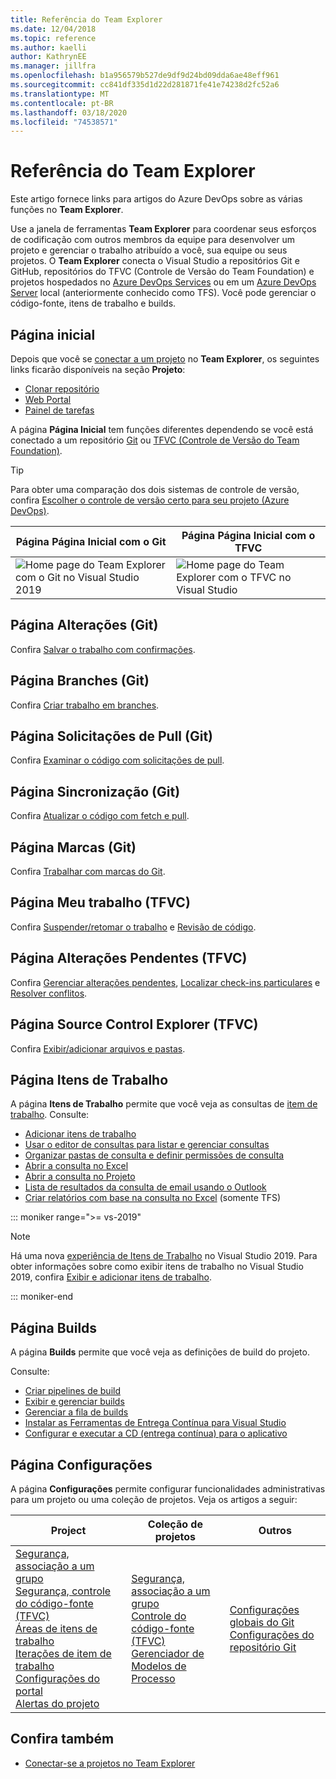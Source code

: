 ```yaml
---
title: Referência do Team Explorer
ms.date: 12/04/2018
ms.topic: reference
ms.author: kaelli
author: KathrynEE
ms.manager: jillfra
ms.openlocfilehash: b1a956579b527de9df9d24bd09dda6ae48eff961
ms.sourcegitcommit: cc841df335d1d22d281871fe41e74238d2fc52a6
ms.translationtype: MT
ms.contentlocale: pt-BR
ms.lasthandoff: 03/18/2020
ms.locfileid: "74538571"
---
```

# <a name="team-explorer-reference"></a>Referência do Team Explorer

Este artigo fornece links para artigos do Azure DevOps sobre as várias funções no **Team Explorer**.

Use a janela de ferramentas **Team Explorer** para coordenar seus esforços de codificação com outros membros da equipe para desenvolver um projeto e gerenciar o trabalho atribuído a você, sua equipe ou seus projetos. O **Team Explorer** conecta o Visual Studio a repositórios Git e GitHub, repositórios do TFVC (Controle de Versão do Team Foundation) e projetos hospedados no [Azure DevOps Services](/azure/devops/user-guide/what-is-azure-devops-services) ou em um [Azure DevOps Server](/azure/devops/index-all) local (anteriormente conhecido como TFS). Você pode gerenciar o código-fonte, itens de trabalho e builds.

## <a name="home-page"></a>Página inicial

Depois que você se [conectar a um projeto](../connect-team-project.md) no **Team Explorer**, os seguintes links ficarão disponíveis na seção **Projeto**:

- [Clonar repositório](/azure/devops/repos/git/clone)
- [Web Portal](/azure/devops/project/navigation/index)
- [Painel de tarefas](/azure/devops/boards/sprints/task-board)

A página **Página Inicial** tem funções diferentes dependendo se você está conectado a um repositório [Git](/azure/devops/repos/git/gitquickstart?view=vsts&tabs=visual-studio) ou [TFVC (Controle de Versão do Team Foundation)](/azure/devops/repos/tfvc/overview).

> [!TIP]
> Para obter uma comparação dos dois sistemas de controle de versão, confira [Escolher o controle de versão certo para seu projeto (Azure DevOps)](/azure/devops/repos/tfvc/comparison-git-tfvc).

| Página **Página Inicial** com o Git | Página **Página Inicial** com o TFVC |
| - | - |
| ![Home page do Team Explorer com o Git no Visual Studio 2019](media/team-explorer-reference/team-explorer-git.png) | ![Home page do Team Explorer com o TFVC no Visual Studio](media/team-explorer-reference/team-explorer-tfvc.png) |

## <a name="changes-page-git"></a>Página Alterações (Git)

Confira [Salvar o trabalho com confirmações](/azure/devops/repos/git/commits).

## <a name="branches-page-git"></a>Página Branches (Git)

Confira [Criar trabalho em branches](/azure/devops/repos/git/branches).

## <a name="pull-requests-page-git"></a>Página Solicitações de Pull (Git)

Confira [Examinar o código com solicitações de pull](/azure/devops/repos/git/pullrequest).

## <a name="sync-page-git"></a>Página Sincronização (Git)

Confira [Atualizar o código com fetch e pull](/azure/devops/repos/git/pulling).

## <a name="tags-page-git"></a>Página Marcas (Git)

Confira [Trabalhar com marcas do Git](/azure/devops/repos/git/git-tags).

## <a name="my-work-page-tfvc"></a>Página Meu trabalho (TFVC)

Confira [Suspender/retomar o trabalho](/azure/devops/repos/tfvc/suspend-your-work-manage-your-shelvesets) e [Revisão de código](/azure/devops/repos/tfvc/day-life-alm-developer-suspend-work-fix-bug-conduct-code-review).

## <a name="pending-changes-page-tfvc"></a>Página Alterações Pendentes (TFVC)

Confira [Gerenciar alterações pendentes](/azure/devops/repos/tfvc/develop-code-manage-pending-changes), [Localizar check-ins particulares](/azure/devops/repos/tfvc/suspend-your-work-manage-your-shelvesets) e [Resolver conflitos](/azure/devops/repos/tfvc/resolve-team-foundation-version-control-conflicts).

## <a name="source-control-explorer-page-tfvc"></a>Página Source Control Explorer (TFVC)

Confira [Exibir/adicionar arquivos e pastas](/azure/devops/repos/tfvc/add-files-server).

## <a name="work-items-page"></a>Página Itens de Trabalho

A página **Itens de Trabalho** permite que você veja as consultas de [item de trabalho](/azure/devops/boards/work-items/about-work-items). Consulte:

- [Adicionar itens de trabalho](/azure/devops/boards/backlogs/add-work-items)
- [Usar o editor de consultas para listar e gerenciar consultas](/azure/devops/boards/queries/using-queries)
- [Organizar pastas de consulta e definir permissões de consulta](/azure/devops/boards/queries/set-query-permissions)
- [Abrir a consulta no Excel](/azure/devops/boards/backlogs/office/bulk-add-modify-work-items-excel)
- [Abrir a consulta no Projeto](/azure/devops/boards/backlogs/office/create-your-backlog-tasks-using-project)
- [Lista de resultados da consulta de email usando o Outlook](/azure/devops/boards/queries/share-plans)
- [Criar relatórios com base na consulta no Excel](/azure/devops/report/excel/create-status-and-trend-excel-reports) (somente TFS)

::: moniker range=">= vs-2019"

> [!NOTE]
> Há uma nova [experiência de Itens de Trabalho](/azure/devops/boards/work-items/set-work-item-experience-vs) no Visual Studio 2019. Para obter informações sobre como exibir itens de trabalho no Visual Studio 2019, confira [Exibir e adicionar itens de trabalho](/azure/devops/boards/work-items/view-add-work-items).

::: moniker-end

## <a name="builds-page"></a>Página Builds

A página **Builds** permite que você veja as definições de build do projeto.

Consulte:

- [Criar pipelines de build](/azure/devops/pipelines/tasks/index)
- [Exibir e gerenciar builds](/azure/devops/pipelines/overview)
- [Gerenciar a fila de builds](/azure/devops/pipelines/agents/pools-queues)
- [Instalar as Ferramentas de Entrega Contínua para Visual Studio](/azure/devops/pipelines/apps/cd/azure/aspnet-core-to-acr#install-continuous-delivery-cd-tools-for-visual-studio-2017)
- [Configurar e executar a CD (entrega contínua) para o aplicativo](/azure/devops/pipelines/apps/cd/azure/aspnet-core-to-acr#configure-and-execute-continuous-delivery-cd-for-your-app)

## <a name="settings-page"></a>Página Configurações

A página **Configurações** permite configurar funcionalidades administrativas para um projeto ou uma coleção de projetos. Veja os artigos a seguir:

| Project | Coleção de projetos | Outros |
| - | - | - |
| [Segurança, associação a um grupo](/azure/devops/organizations/security/set-project-collection-level-permissions)<br/>[Segurança, controle do código-fonte (TFVC)](/azure/devops/organizations/security/set-git-tfvc-repository-permissions)<br/>[Áreas de itens de trabalho](/azure/devops/organizations/settings/set-area-paths)<br/>[Iterações de item de trabalho](/azure/devops/organizations/settings/set-iteration-paths-sprints)<br/>[Configurações do portal](/azure/devops/report/sharepoint-dashboards/configure-or-add-a-project-portal)<br/>[Alertas do projeto](/azure/devops/notifications/howto-manage-team-notifications) | [Segurança, associação a um grupo](/azure/devops/organizations/security/set-project-collection-level-permissions)<br/>[Controle do código-fonte (TFVC)](/azure/devops/repos/tfvc/decide-between-using-local-server-workspace)<br/>[Gerenciador de Modelos de Processo](/azure/devops/boards/work-items/guidance/manage-process-templates) | [Configurações globais do Git](/azure/devops/repos/git/git-config)<br/>[Configurações do repositório Git](/azure/devops/repos/git/git-config) |

## <a name="see-also"></a>Confira também

- [Conectar-se a projetos no Team Explorer](../../ide/connect-team-project.md)